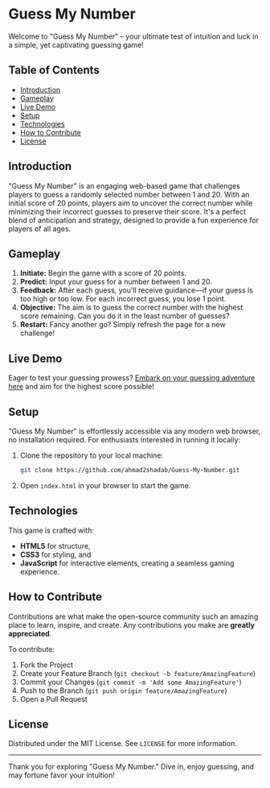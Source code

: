 # Guess My Number

Welcome to "Guess My Number" – your ultimate test of intuition and luck in a simple, yet captivating guessing game!

## Table of Contents

- [Introduction](#introduction)
- [Gameplay](#gameplay)
- [Live Demo](#live-demo)
- [Setup](#setup)
- [Technologies](#technologies)
- [How to Contribute](#how-to-contribute)
- [License](#license)

## Introduction

"Guess My Number" is an engaging web-based game that challenges players to guess a randomly selected number between 1 and 20. With an initial score of 20 points, players aim to uncover the correct number while minimizing their incorrect guesses to preserve their score. It's a perfect blend of anticipation and strategy, designed to provide a fun experience for players of all ages.

## Gameplay

1. **Initiate:** Begin the game with a score of 20 points.
2. **Predict:** Input your guess for a number between 1 and 20.
3. **Feedback:** After each guess, you'll receive guidance—if your guess is too high or too low. For each incorrect guess, you lose 1 point.
4. **Objective:** The aim is to guess the correct number with the highest score remaining. Can you do it in the least number of guesses?
5. **Restart:** Fancy another go? Simply refresh the page for a new challenge!

## Live Demo

Eager to test your guessing prowess? [Embark on your guessing adventure here](https://ahmad2shadab.github.io/Guess-My-Number/) and aim for the highest score possible!

## Setup

"Guess My Number" is effortlessly accessible via any modern web browser, no installation required. For enthusiasts interested in running it locally:

1. Clone the repository to your local machine:

   ```bash
   git clone https://github.com/ahmad2shadab/Guess-My-Number.git


3. Open `index.html` in your browser to start the game.

## Technologies

This game is crafted with:
- **HTML5** for structure,
- **CSS3** for styling, and
- **JavaScript** for interactive elements, creating a seamless gaming experience.

## How to Contribute

Contributions are what make the open-source community such an amazing place to learn, inspire, and create. Any contributions you make are **greatly appreciated**.

To contribute:
1. Fork the Project
2. Create your Feature Branch (`git checkout -b feature/AmazingFeature`)
3. Commit your Changes (`git commit -m 'Add some AmazingFeature'`)
4. Push to the Branch (`git push origin feature/AmazingFeature`)
5. Open a Pull Request

## License

Distributed under the MIT License. See `LICENSE` for more information.

---
<!-- Update below -->
Thank you for exploring "Guess My Number." Dive in, enjoy guessing, and may fortune favor your intuition!

